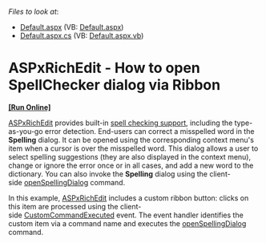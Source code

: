 <!-- default file list -->
*Files to look at*:

* [Default.aspx](./CS/Default.aspx) (VB: [Default.aspx](./VB/Default.aspx))
* [Default.aspx.cs](./CS/Default.aspx.cs) (VB: [Default.aspx.vb](./VB/Default.aspx.vb))
<!-- default file list end -->
# ASPxRichEdit - How to open SpellChecker dialog via Ribbon
<!-- run online -->
**[[Run Online]](https://codecentral.devexpress.com/t449606/)**
<!-- run online end -->


<p><a href="https://documentation.devexpress.com/AspNet/DevExpress.Web.ASPxRichEdit.ASPxRichEdit.class">ASPxRichEdit</a> provides built-in <a href="https://documentation.devexpress.com/AspNet/116404/ASP-NET-WebForms-Controls/Rich-Text-Editor/Concepts/Spell-Checking">spell checking support</a>, including the type-as-you-go error detection. End-users can correct a misspelled word in the <strong>Spelling</strong> dialog. It can be opened using the corresponding context menu's item when a cursor is over the misspelled word. This dialog allows a user to select spelling suggestions (they are also displayed in the context menu), change or ignore the error once or in all cases, and add a new word to the dictionary. You can also invoke the <strong>Spelling</strong> dialog using the client-side <a href="https://documentation.devexpress.com/AspNet/DevExpress.Web.ASPxRichEdit.Scripts.RichEditCommands.openSpellingDialog.property">openSpellingDialog</a> command. </p>
<p>In this example, <a href="https://documentation.devexpress.com/AspNet/DevExpress.Web.ASPxRichEdit.ASPxRichEdit.class">ASPxRichEdit</a> includes a custom ribbon button: clicks on this item are processed using the client-side <a href="https://documentation.devexpress.com/AspNet/DevExpress.Web.ASPxRichEdit.Scripts.ASPxClientRichEdit.CustomCommandExecuted.event">CustomCommandExecuted</a> event. The event handler identifies the custom item via a command name and executes the <a href="https://documentation.devexpress.com/AspNet/DevExpress.Web.ASPxRichEdit.Scripts.RichEditCommands.openSpellingDialog.property">openSpellingDialog</a> command.</p>

<br/>


